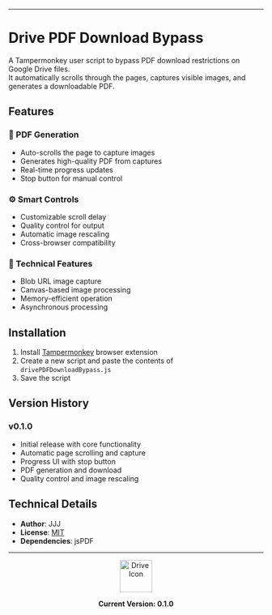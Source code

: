 
---
# Drive PDF Download Bypass

A Tampermonkey user script to bypass PDF download restrictions on Google Drive files.  
It automatically scrolls through the pages, captures visible images, and generates a downloadable PDF.

## Features

### 📄 PDF Generation
- Auto-scrolls the page to capture images
- Generates high-quality PDF from captures
- Real-time progress updates
- Stop button for manual control

### ⚙️ Smart Controls
- Customizable scroll delay
- Quality control for output
- Automatic image rescaling
- Cross-browser compatibility

### 🔧 Technical Features
- Blob URL image capture
- Canvas-based image processing
- Memory-efficient operation
- Asynchronous processing

## Installation

1. Install [Tampermonkey](https://www.tampermonkey.net/) browser extension
2. Create a new script and paste the contents of `drivePDFDownloadBypass.js`
3. Save the script

## Version History

### v0.1.0
- Initial release with core functionality
- Automatic page scrolling and capture
- Progress UI with stop button
- PDF generation and download
- Quality control and image rescaling

## Technical Details

- **Author**: JJJ
- **License**: [MIT](https://choosealicense.com/licenses/mit/)
- **Dependencies**: jsPDF

---

<div align="center">
<img src="https://www.google.com/s2/favicons?sz=64&domain=google.com" alt="Drive Icon" width="64">

**Current Version: 0.1.0**
</div>
